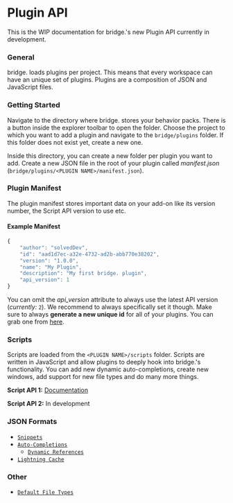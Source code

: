 # Plugin API
This is the WIP documentation for bridge.'s new Plugin API currently in development.

### General
bridge. loads plugins per project. This means that every workspace can have an unique set of plugins. Plugins are a composition of JSON and JavaScript files.

### Getting Started
Navigate to the directory where bridge. stores your behavior packs. There is a button inside the explorer toolbar to open the folder. Choose the project to which you want to add a plugin and navigate to the ```bridge/plugins``` folder. If this folder does not exist yet, create a new one.

Inside this directory, you can create a new folder per plugin you want to add. Create a new JSON file in the root of your plugin called *manifest.json* (```bridge/plugins/<PLUGIN NAME>/manifest.json```).

### Plugin Manifest
The plugin manifest stores important data on your add-on like its version number, the Script API version to use etc.

#### Example Manifest
```javascript
{
    "author": "solvedDev",
    "id": "aad1d7ec-a32e-4732-ad2b-abb770e38202",
    "version": "1.0.0",
    "name": "My Plugin",
    "description": "My first bridge. plugin",
    "api_version": 1
}
```
You can omit the *api_version* attribute to always use the latest API version (*currently:* ```2```). We recommend to always specifically set it though. Make sure to always **generate a new unique id** for all of your plugins. You can grab one from [here](https://www.uuidgenerator.net/).

### Scripts
Scripts are loaded from the ```<PLUGIN NAME>/scripts``` folder. Scripts are written in JavaScript and allow plugins to deeply hook into bridge.'s functionality. You can add new dynamic auto-completions, create new windows, add support for new file types and do many more things.

**Script API 1:** [Documentation](https://github.com/solvedDev/bridge./blob/master/plugins/getting-started.md)

**Script API 2:** In development

### JSON Formats
- [```Snippets```](https://github.com/solvedDev/bridge./blob/master/plugin_docs/json/snippets.md)
- [```Auto-Completions```](https://github.com/solvedDev/bridge./blob/master/plugin_docs/auto_completions/main.md)
  - [```Dynamic References```](https://github.com/solvedDev/bridge./blob/master/plugin_docs/auto_completions/dynamic_references.md)
- [```Lightning Cache```](https://github.com/solvedDev/bridge./blob/master/plugin_docs/lightning_cache.md)

### Other
- [```Default File Types```](https://github.com/solvedDev/bridge./blob/master/plugin_docs/other/default_file_types.md)
